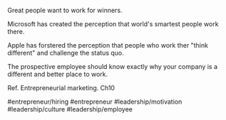 Great people want to work for winners.

Microsoft has created the perception that world's smartest people work there.

Apple has forstered the perception that people who work ther "think different" and challenge the status quo.

The prospective employee should know exactly why your company is a different and better place to work.

Ref. Entrepreneurial marketing. Ch10

#entrepreneur/hiring #entrepreneur #leadership/motivation #leadership/culture #leadership/employee 

